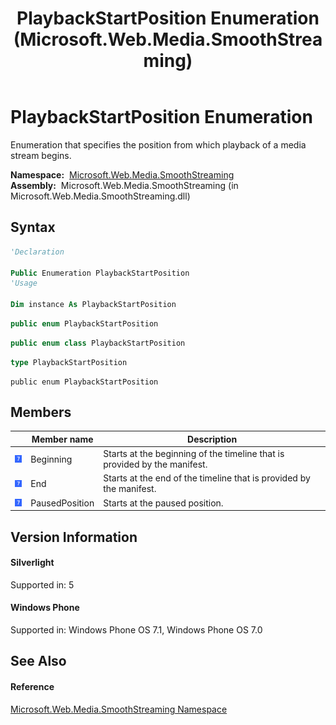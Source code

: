 ﻿---
title: PlaybackStartPosition Enumeration (Microsoft.Web.Media.SmoothStreaming)
TOCTitle: PlaybackStartPosition Enumeration
ms:assetid: T:Microsoft.Web.Media.SmoothStreaming.PlaybackStartPosition
ms:mtpsurl: https://msdn.microsoft.com/en-us/library/microsoft.web.media.smoothstreaming.playbackstartposition(v=VS.95)
ms:contentKeyID: 46307944
ms.date: 05/31/2012
mtps_version: v=VS.95
f1_keywords:
- Microsoft.Web.Media.SmoothStreaming.PlaybackStartPosition.Beginning
- Microsoft.Web.Media.SmoothStreaming.PlaybackStartPosition
- Microsoft.Web.Media.SmoothStreaming.PlaybackStartPosition.End
- Microsoft.Web.Media.SmoothStreaming.PlaybackStartPosition.PausedPosition
dev_langs:
- CSharp
- JScript
- VB
- FSharp
- c++
api_location:
- Microsoft.Web.Media.SmoothStreaming.dll
api_name:
- Microsoft.Web.Media.SmoothStreaming.PlaybackStartPosition
- Microsoft.Web.Media.SmoothStreaming.PlaybackStartPosition.Beginning
- Microsoft.Web.Media.SmoothStreaming.PlaybackStartPosition.End
- Microsoft.Web.Media.SmoothStreaming.PlaybackStartPosition.PausedPosition
api_type:
- Managed
topic_type:
- apiref
- kbSyntax
product_family_name: VS
ROBOTS: INDEX,FOLLOW
---

# PlaybackStartPosition Enumeration

Enumeration that specifies the position from which playback of a media stream begins.

**Namespace:**  [Microsoft.Web.Media.SmoothStreaming](microsoft-web-media-smoothstreaming-namespace_1.md)  
**Assembly:**  Microsoft.Web.Media.SmoothStreaming (in Microsoft.Web.Media.SmoothStreaming.dll)

## Syntax

``` vb
'Declaration

Public Enumeration PlaybackStartPosition
'Usage

Dim instance As PlaybackStartPosition
```

``` csharp
public enum PlaybackStartPosition
```

``` c++
public enum class PlaybackStartPosition
```

``` fsharp
type PlaybackStartPosition
```

``` jscript
public enum PlaybackStartPosition
```

## Members

<table>
<thead>
<tr class="header">
<th></th>
<th>Member name</th>
<th>Description</th>
</tr>
</thead>
<tbody>
<tr class="odd">
<td><img src="images/Ee532579.slMobile(VS.95).gif" title="Supported by Windows Phone" alt="Supported by Windows Phone" /></td>
<td>Beginning</td>
<td>Starts at the beginning of the timeline that is provided by the manifest.</td>
</tr>
<tr class="even">
<td><img src="images/Ee532579.slMobile(VS.95).gif" title="Supported by Windows Phone" alt="Supported by Windows Phone" /></td>
<td>End</td>
<td>Starts at the end of the timeline that is provided by the manifest.</td>
</tr>
<tr class="odd">
<td><img src="images/Ee532579.slMobile(VS.95).gif" title="Supported by Windows Phone" alt="Supported by Windows Phone" /></td>
<td>PausedPosition</td>
<td>Starts at the paused position.</td>
</tr>
</tbody>
</table>


## Version Information

#### Silverlight

Supported in: 5  

#### Windows Phone

Supported in: Windows Phone OS 7.1, Windows Phone OS 7.0  

## See Also

#### Reference

[Microsoft.Web.Media.SmoothStreaming Namespace](microsoft-web-media-smoothstreaming-namespace_1.md)

